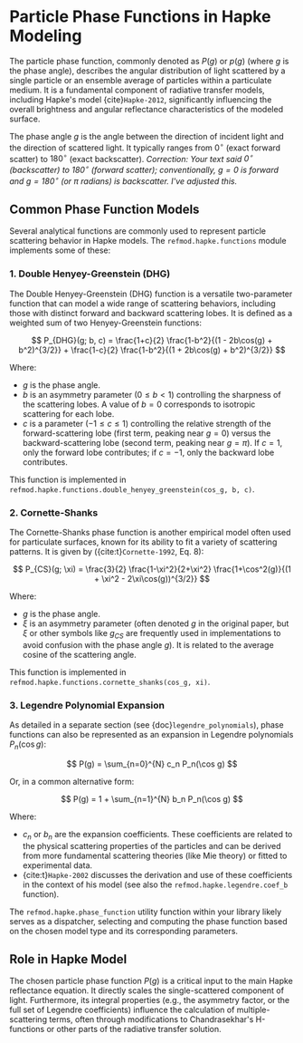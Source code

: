 # Particle Phase Functions in Hapke Modeling

The particle phase function, commonly denoted as $P(g)$ or $p(g)$ (where $g$ is the phase angle), describes the angular distribution of light scattered by a single particle or an ensemble average of particles within a particulate medium. It is a fundamental component of radiative transfer models, including Hapke's model {cite}`Hapke-2012`, significantly influencing the overall brightness and angular reflectance characteristics of the modeled surface.

The phase angle $g$ is the angle between the direction of incident light and the direction of scattered light. It typically ranges from $0^\circ$ (exact forward scatter) to $180^\circ$ (exact backscatter). _Correction: Your text said $0^\circ$ (backscatter) to $180^\circ$ (forward scatter); conventionally, $g=0$ is forward and $g=180^\circ$ (or $\pi$ radians) is backscatter. I've adjusted this._

## Common Phase Function Models

Several analytical functions are commonly used to represent particle scattering behavior in Hapke models. The `refmod.hapke.functions` module implements some of these:

### 1. Double Henyey-Greenstein (DHG)

The Double Henyey-Greenstein (DHG) function is a versatile two-parameter function that can model a wide range of scattering behaviors, including those with distinct forward and backward scattering lobes. It is defined as a weighted sum of two Henyey-Greenstein functions:

$$
P_{DHG}(g; b, c) = \frac{1+c}{2} \frac{1-b^2}{(1 - 2b\cos(g) + b^2)^{3/2}} + \frac{1-c}{2} \frac{1-b^2}{(1 + 2b\cos(g) + b^2)^{3/2}}
$$

Where:

- $g$ is the phase angle.
- $b$ is an asymmetry parameter ($0 \le b < 1$) controlling the sharpness of the scattering lobes. A value of $b=0$ corresponds to isotropic scattering for each lobe.
- $c$ is a parameter ($-1 \le c \le 1$) controlling the relative strength of the forward-scattering lobe (first term, peaking near $g=0$) versus the backward-scattering lobe (second term, peaking near $g=\pi$). If $c=1$, only the forward lobe contributes; if $c=-1$, only the backward lobe contributes.

This function is implemented in `refmod.hapke.functions.double_henyey_greenstein(cos_g, b, c)`.

### 2. Cornette-Shanks

The Cornette-Shanks phase function is another empirical model often used for particulate surfaces, known for its ability to fit a variety of scattering patterns. It is given by ({cite:t}`Cornette-1992`, Eq. 8):

$$
P_{CS}(g; \xi) = \frac{3}{2} \frac{1-\xi^2}{2+\xi^2} \frac{1+\cos^2(g)}{(1 + \xi^2 - 2\xi\cos(g))^{3/2}}
$$

Where:

- $g$ is the phase angle.
- $\xi$ is an asymmetry parameter (often denoted $g$ in the original paper, but $\xi$ or other symbols like $g_{CS}$ are frequently used in implementations to avoid confusion with the phase angle $g$). It is related to the average cosine of the scattering angle.

This function is implemented in `refmod.hapke.functions.cornette_shanks(cos_g, xi)`.

### 3. Legendre Polynomial Expansion

As detailed in a separate section (see {doc}`legendre_polynomials`), phase functions can also be represented as an expansion in Legendre polynomials $P_n(\cos g)$:

$$
P(g) = \sum_{n=0}^{N} c_n P_n(\cos g)
$$

Or, in a common alternative form:

$$
P(g) = 1 + \sum_{n=1}^{N} b_n P_n(\cos g)
$$

Where:

- $c_n$ or $b_n$ are the expansion coefficients. These coefficients are related to the physical scattering properties of the particles and can be derived from more fundamental scattering theories (like Mie theory) or fitted to experimental data.
- {cite:t}`Hapke-2002` discusses the derivation and use of these coefficients in the context of his model (see also the `refmod.hapke.legendre.coef_b` function).

The `refmod.hapke.phase_function` utility function within your library likely serves as a dispatcher, selecting and computing the phase function based on the chosen model type and its corresponding parameters.

## Role in Hapke Model

The chosen particle phase function $P(g)$ is a critical input to the main Hapke reflectance equation. It directly scales the single-scattered component of light. Furthermore, its integral properties (e.g., the asymmetry factor, or the full set of Legendre coefficients) influence the calculation of multiple-scattering terms, often through modifications to Chandrasekhar's H-functions or other parts of the radiative transfer solution.

